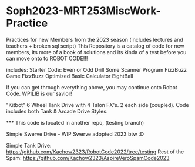 # Soph2023-MRT253MiscWork-Practice
Practices for new Members from the 2023 season (includes lectures and teachers + broken sql script)
This Repository is a catalog of code for new members, its more of a book of solutions and its kinda of a test before you can move onto to ROBOT CODE!!!

includes:
  Starter Code:
    Even or Odd Drill
    Some Scanner Program
    FizzBuzz Game 
    FizzBuzz Optimized
    Basic Calculator
  	EightBall

If you can get through everything above, you may continue onto Robot Code. WPILIB is our savior! 

  "Kitbot" 6 Wheel Tank Drive with 4 Talon FX's. 2 each side (coupled). Code includes both Tank & Arcade Drive Styles.

  *** This code is located in another repo, (testing branch)

  Simple Swerve Drive - WIP
  Swerve adopted 2023 btw :D

  Simple Tank Drive: https://github.com/Kachow2323/RobotCode2022/tree/testing 
  Rest of the Spam: https://github.com/Kachow2323/AspireVeroSpamCode2023
